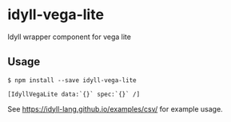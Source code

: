# idyll-vega-lite
Idyll wrapper component for vega lite

## Usage

```
$ npm install --save idyll-vega-lite
```

```
[IdyllVegaLite data:`{}` spec:`{}` /]
```

See https://idyll-lang.github.io/examples/csv/ for example usage.
